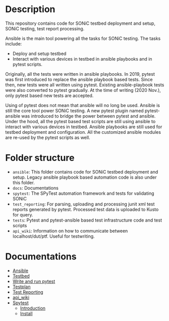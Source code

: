 # Description

This repository contains code for SONiC testbed deployment and setup, SONiC testing, test report processing.

Ansible is the main tool powering all the tasks for SONiC testing. The tasks include:
* Deploy and setup testbed
* Interact with various devices in testbed in ansible playbooks and in pytest scripts.

Originally, all the tests were written in ansible playbooks. In 2019, pytest was first introduced to replace the ansible playbook based tests. Since then, new tests were all written using pytest. Existing ansible-playbook tests were also converted to pytest gradually. At the time of writing (2020 Nov.), only pytest based new tests are accepted.

Using of pytest does not mean that ansible will no long be used. Ansible is still the core tool power SONiC testing. A new pytest plugin named pytest-ansible was introduced to bridge the power between pytest and ansible. Under the hood, all the pytest based test scripts are still using ansible to interact with various devices in testbed. Ansible playbooks are still used for testbed deployment and configuration. All the customized ansible modules are re-used by the pytest scripts as well.

# Folder structure

* `ansible`: This folder contains code for SONiC testbed deployment and setup. Legacy ansible playbook based automation code is also under this folder.
* `docs`: Documentations
* `spytest`: The SPyTest automation framework and tests for validating SONiC
* `test_reporting`: For parsing, uploading and processing junit xml test reports generated by pytest. Processed test data is uploaded to Kusto for query.
* `tests`: Pytest and pytest-ansible based test infrastructure code and test scripts
* `api_wiki`: Information on how to communicate between localhost/dut/ptf. Useful for testwriting.

# Documentations

* [Ansible](ansible/README.md)
* [Testbed](testbed/README.md)
* [Write and run pytest](tests/README.md)
* [Testplan](testplan)
* [Test Reporting](/test_reporting/README.md)
* [api_wiki](api_wiki/README.md)
* [Spytest](/spytest)
  * [Introduction](/spytest/Doc/intro.md)
  * [Install](/spytest/Doc/install.md)
